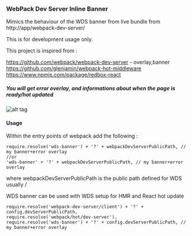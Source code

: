 ### WebPack Dev Server Inline Banner

Mimics the behaviour of the WDS banner from live bundle from http://app/webpack-dev-server/

This is for development usage only.

This project is inspired from :

https://github.com/webpack/webpack-dev-server - overlay,banner
https://github.com/glenjamin/webpack-hot-middleware
https://www.npmjs.com/package/redbox-react

##### You will get error overlay, and informations about when the page is ready/hot updated


![alt tag](https://raw.githubusercontent.com/radut/wds-banner/master/example.gif)


#### Usage

Within the entry points of webpack add the following :


    require.resolve('wds-banner') + '?' + webpackDevServerPublicPath, // my banner+error overlay
    //or 
    'wds-banner' + '?' + webpackDevServerPublicPath, // my banner+error overlay



where webpackDevServerPublicPath is the public path defined for WDS usually /

WDS banner can be used with WDS setup for HMR and React hot update 

    require.resolve('webpack-dev-server/client') + '?' + config.devServerPublicPath,
    require.resolve('webpack/hot/dev-server'),
    require.resolve('wds-banner') + '?' + config.devServerPublicPath, // my banner+error overlay


